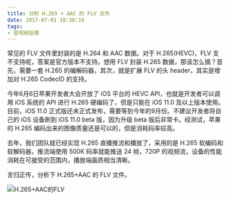 ```yaml
---
title: 分析 H.265 + AAC 的 FLV 文件
date: 2017-07-01 18:38:19
tags:
- 音视频处理
---
```


常见的 FLV 文件里封装的是 H.264 和 AAC 数据。对于 H.265(HEVC)，FLV 支不支持呢，答案是官方版本不支持。想用 FLV 封装 H.265 数据，那该怎么搞？首先，需要一套 H.265 的编解码器，其次，就是扩展 FLV 的头 header，其实是增加对 H.265 CodecID 的支持。

今年6月6日苹果开发者大会开放了 iOS 平台的 HEVC API，也就是开发者可以调用 iOS 系统的 API 进行 H.265 硬编码了，但是只能在 iOS 11.0 及以上版本使用。目前，iOS 11.0 正式版还未正式发布，需要等到今年的9月份。不建议开发者将自己的 iOS 设备刷到 iOS 11.0 beta 版，因为升级 beta 版后非常卡。经测试，苹果的 H.265 编码出来的图像质量还是可以的，但是消耗码率较高。

<!-- more -->

去年，我们团队就已经实现 H.265 直播推流和播放了，采用的是 H.265 软编码和软解码器，推流端使用 500K 码率就能推送 24 帧，720P 的视频流，设备的性能消耗在可接受的范围内，播放端画质相当清晰。

言归正传，分析下 H.265+AAC 的 FLV 文件。

![H.265+AAC的FLV](http://images2015.cnblogs.com/blog/719115/201707/719115-20170701193513258-719529577.jpg)

